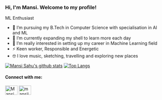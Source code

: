 ### Hi, I'm Mansi. Welcome to my profile!

ML Enthusiast


- 🔭 I’m pursuing my B.Tech in Computer Science with specialisation in AI and ML
- 🌱 I’m currently expanding my shell to learn more each day
- 👯 I’m really interested in setting up my career in Machine Learning field
- ⚡ Keen worker, Responsible and Energetic
- 🤓 I love music, sketching, travelling and exploring new places

[![Mansi Sahu's github stats](https://github-readme-stats.vercel.app/api?username=Mansi2001&count_private=true&show_icons=true&theme=radical&hide_rank=false)](https://github.com/Mansi2001/github-readme-stats)
[![Top Langs](https://github-readme-stats.vercel.app/api/top-langs/?username=Mansi2001)](https://github.com/Mansi2001/github-readme-stats)

#### Connect with me:

<a href="https://www.linkedin.com/in/mansi-sahu-7973911bb/" target="blank"><img align="center" src="https://uxwing.com/wp-content/themes/uxwing/download/10-brands-and-social-media/linkedin-round-line-color.svg" alt="Mansi Sahu" height="30" width="40" /></a>
<a href="https://instagram.com/mansii.sahu" target="blank"><img align="center" src="https://uxwing.com/wp-content/themes/uxwing/download/10-brands-and-social-media/instagram-round-line-color.svg" alt="mansii.sahu" height="30" width="40" /></a>
</p> 
